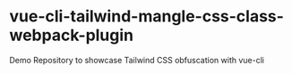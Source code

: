 # vue-cli-tailwind-mangle-css-class-webpack-plugin
Demo Repository to showcase Tailwind CSS obfuscation with vue-cli
